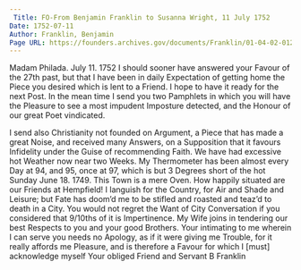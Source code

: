 ```yaml
---
 Title: FO-From Benjamin Franklin to Susanna Wright, 11 July 1752
Date: 1752-07-11
Author: Franklin, Benjamin
Page URL: https://founders.archives.gov/documents/Franklin/01-04-02-0121
---
```


Madam
Philada. July 11. 1752
I should sooner have answered your Favour of the 27th past, but that I have been in daily Expectation of getting home the Piece you desired which is lent to a Friend. I hope to have it ready for the next Post.
In the mean time I send you two Pamphlets in which you will have the Pleasure to see a most impudent Imposture detected, and the Honour of our great Poet vindicated.

I send also Christianity not founded on Argument, a Piece that has made a great Noise, and received many Answers, on a Supposition that it favours Infidelity under the Guise of recommending Faith.
We have had excessive hot Weather now near two Weeks. My Thermometer has been almost every Day at 94, and 95, once at 97, which is but 3 Degrees short of the hot Sunday June 18. 1749. This Town is a mere Oven. How happily situated are our Friends at Hempfield! I languish for the Country, for Air and Shade and Leisure; but Fate has doom’d me to be stifled and roasted and teaz’d to death in a City. You would not regret the Want of City Conversation if you considered that 9/10ths of it is Impertinence.
My Wife joins in tendering our best Respects to you and your good Brothers.
Your intimating to me wherein I can serve you needs no Apology, as if it were giving me Trouble, for it really affords me Pleasure, and is therefore a Favour for which I [must] acknowledge myself Your obliged Friend and Servant
B Franklin

